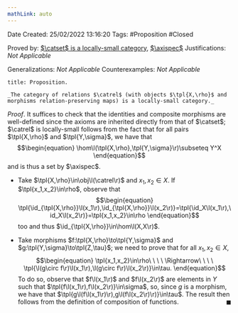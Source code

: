 ```yaml
---
mathLink: auto
---
```


<div class="topSpace"></div>

Date Created: 25/02/2022 13:16:20
Tags: #Proposition #Closed 

Proved by: [$\catset$ is a locally-small category](Category%20of%20sets%20is%20a%20locally-small%20category.md), [$\axispec$](Axiom%20Schema%20of%20Specification.md)
Justifications: _Not Applicable_

Generalizations: _Not Applicable_
Counterexamples: _Not Applicable_

``` ad-Proposition
title: Proposition.

_The category of relations $\catrel$ (with objects $\tpl{X,\rho}$ and morphisms relation-preserving maps) is a locally-small category._

```

_Proof_.  It suffices to check that the identities and composite morphisms are well-defined since the axioms are inherited directly from that of $\catset$; $\catrel$ is locally-small follows from the fact that for all pairs $\tpl{X,\rho}$ and $\tpl{Y,\sigma}$, we have that
$$\begin{equation}
    \hom\l(\tpl{X,\rho},\tpl{Y,\sigma}\r)\subseteq Y^X
\end{equation}$$
and is thus a set by $\axispec$.
* Take $\tpl{X,\rho}\in\obj\l(\catrel\r)$ and $x_1,x_2\in X$. If $\tpl{x_1,x_2}\in\rho$, observe that
$$\begin{equation}
    \tpl{\id_{\tpl{X,\rho}}\l(x_1\r),\id_{\tpl{X,\rho}}\l(x_2\r)}=\tpl{\id_X\l(x_1\r),\id_X\l(x_2\r)}=\tpl{x_1,x_2}\in\rho
\end{equation}$$
too and thus $\id_{\tpl{X,\rho}}\in\hom\l(X,X\r)$.

* Take morphisms $f:\tpl{X,\rho}\to\tpl{Y,\sigma}$ and $g:\tpl{Y,\sigma}\to\tpl{Z,\tau}$; we need to prove that for all $x_1,x_2\in X$,
$$\begin{equation}
    \tpl{x_1,x_2}\in\rho\ \ \ \ \Rightarrow\ \ \ \ \tpl{\l(g\circ f\r)\l(x_1\r),\l(g\circ f\r)\l(x_2\r)}\in\tau.
\end{equation}$$
To do so, observe that $f\l(x_1\r)$ and $f\l(x_2\r)$ are elements in $Y$ such that $\tpl{f\l(x_1\r),f\l(x_2\r)}\in\sigma$, so, since $g$ is a morphism, we have that $\tpl{g\l(f\l(x_1\r)\r),g\l(f\l(x_2\r)\r)}\in\tau$. The result then follows from the definition of composition of functions.<span style="float:right;">$\blacksquare$</span>
